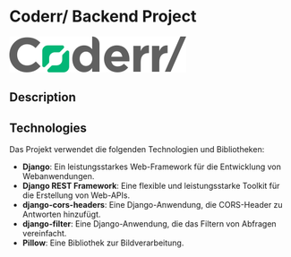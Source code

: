 # Coderr/ Backend Project

![Coderr Logo](assets/logo/logo_coderr.svg)

## Description

## Technologies

Das Projekt verwendet die folgenden Technologien und Bibliotheken:

- **Django**: Ein leistungsstarkes Web-Framework für die Entwicklung von Webanwendungen.
- **Django REST Framework**: Eine flexible und leistungsstarke Toolkit für die Erstellung von Web-APIs.
- **django-cors-headers**: Eine Django-Anwendung, die CORS-Header zu Antworten hinzufügt.
- **django-filter**: Eine Django-Anwendung, die das Filtern von Abfragen vereinfacht.
- **Pillow**: Eine Bibliothek zur Bildverarbeitung.